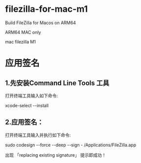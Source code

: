 # filezilla-for-mac-m1
Build FileZilla for Macos on ARM64


ARM64  MAC only

mac filezilla  M1

# 应用签名
## 1.先安装Command Line Tools 工具
打开终端工具输入如下命令:

xcode-select --install

## 2.应用签名：
打开终端工具输入并执行如下命令:


sudo codesign --force --deep --sign - /Applications/FileZilla.app


出现 「replacing existing signature」 提示即成功！
